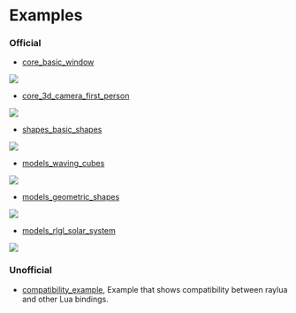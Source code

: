 # Examples

### Official

- [core_basic_window](https://github.com/Rabios/rayjit/blob/master/examples/core_basic_window.lua)
<img src="https://github.com/Rabios/rayjit/blob/master/examples/core_basic_window.png">

- [core_3d_camera_first_person](https://github.com/Rabios/rayjit/blob/master/examples/core_3d_camera_first_person.lua)
<img src="https://github.com/Rabios/rayjit/blob/master/examples/core_3d_camera_first_person.png">

- [shapes_basic_shapes](https://github.com/Rabios/rayjit/blob/master/examples/shapes_basic_shapes.lua)
<img src="https://github.com/Rabios/rayjit/blob/master/examples/shapes_basic_shapes.png">

- [models_waving_cubes](https://github.com/Rabios/rayjit/blob/master/examples/models_waving_cubes.lua)
<img src="https://github.com/Rabios/rayjit/blob/master/examples/models_waving_cubes.png">

- [models_geometric_shapes](https://github.com/Rabios/rayjit/blob/master/examples/models_geometric_shapes.lua)
<img src="https://github.com/Rabios/rayjit/blob/master/examples/models_geometric_shapes.png">

- [models_rlgl_solar_system](https://github.com/Rabios/rayjit/blob/master/examples/models_rlgl_solar_system.lua)
<img src="https://github.com/Rabios/rayjit/blob/master/examples/models_rlgl_solar_system.png">

### Unofficial

- [compatibility_example](https://github.com/Rabios/rayjit/blob/master/examples/compatibility_example.lua), Example that shows compatibility between raylua and other Lua bindings.
